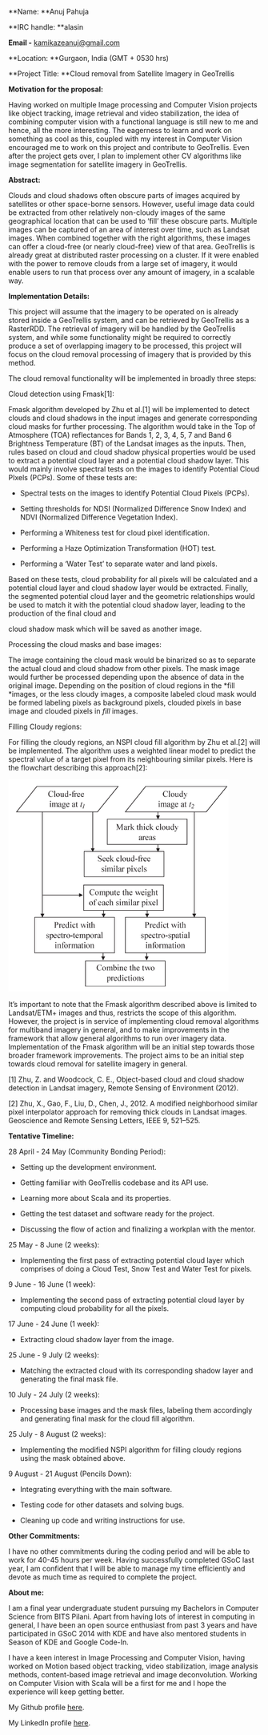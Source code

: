 **Name: **Anuj Pahuja

**IRC handle: **alasin

**Email -** [kamikazeanuj@gmail.com](mailto:kamikazeanuj@gmail.com)

**Location: **Gurgaon, India (GMT + 0530 hrs)

**Project Title: **Cloud removal from Satellite Imagery in GeoTrellis

**Motivation for the proposal:**

Having worked on multiple Image processing and Computer Vision projects like object tracking, image retrieval and video stabilization, the idea of combining computer vision with a functional language is still new to me and hence, all the more interesting. The eagerness to learn and work on something as cool as this, coupled with my interest in Computer Vision encouraged me to work on this project and contribute to GeoTrellis. Even after the project gets over, I plan to implement other CV algorithms like image segmentation for satellite imagery in GeoTrellis.

**Abstract:**

Clouds and cloud shadows often obscure parts of images acquired by satellites or other space-borne sensors. However, useful image data could be extracted from other relatively non-cloudy images of the same geographical location that can be used to ‘fill’ these obscure parts. Multiple images can be captured of an area of interest over time, such as Landsat images. When combined together with the right algorithms, these images can offer a cloud-free (or nearly cloud-free) view of that area. GeoTrellis is already great at distributed raster processing on a cluster. If it were enabled with the power to remove clouds from a large set of imagery, it would enable users to run that process over any amount of imagery, in a scalable way. 

**Implementation Details:**

This project will assume that the imagery to be operated on is already stored inside a GeoTrellis system, and can be retrieved by GeoTrellis as a RasterRDD. The retrieval of imagery will be handled by the GeoTrellis system, and while some functionality might be required to correctly produce a set of overlapping imagery to be processed, this project will focus on the cloud removal processing of imagery that is provided by this method.

The cloud removal functionality will be implemented in broadly three steps:

Cloud detection using Fmask[1]:

Fmask algorithm developed by Zhu et al.[1] will be implemented to detect clouds and cloud shadows in the input images and generate corresponding cloud masks for further processing. The algorithm would take in the Top of Atmosphere (TOA) reflectances for Bands 1, 2, 3, 4, 5, 7  and Band 6 Brightness Temperature (BT) of the Landsat images as the inputs. Then, rules based on cloud and cloud shadow physical properties would be used to extract a potential cloud layer and a potential cloud shadow layer. This would mainly involve spectral tests on the images to identify Potential Cloud PIxels (PCPs). Some of these tests are:

* Spectral tests on the images to identify Potential Cloud Pixels (PCPs).

* Setting thresholds for NDSI (Normalized Difference Snow Index) and NDVI (Normalized Difference Vegetation Index). 

* Performing a Whiteness test for cloud pixel identification.

* Performing a Haze Optimization Transformation (HOT) test.

* Performing a ‘Water Test’ to separate water and land pixels.

Based on these tests, cloud probability for all pixels will be calculated and a potential cloud layer and cloud shadow layer would be extracted. Finally, the segmented potential cloud layer and the geometric relationships would be used to match it with the potential cloud shadow layer, leading to the production of the final cloud and

cloud shadow mask which will be saved as another image.

Processing the cloud masks and base images:

The image containing the cloud mask would be binarized so as to separate the actual cloud and cloud shadow from other pixels. The mask image would further be processed depending upon the absence of data in the original image. Depending on the position of cloud regions in the *fill *images, or the less cloudy images, a composite labeled cloud mask would be formed labeling pixels as background pixels, clouded pixels in base image and clouded pixels in *fill* images.

Filling Cloudy regions:

For filling the cloudy regions, an NSPI cloud fill algorithm by Zhu et al.[2] will be implemented. The algorithm uses a weighted linear model to predict the spectral value of a target pixel from its neighbouring similar pixels. Here is the flowchart describing this approach[2]:

![image alt text](media/image_0.png)

It’s important to note that the Fmask algorithm described above is limited to Landsat/ETM+ images and thus, restricts the scope of this algorithm. However, the project is in service of implementing cloud removal algorithms for multiband imagery in general, and to make improvements in the framework that allow general algorithms to run over imagery data. Implementation of the Fmask algorithm will be an initial step towards those broader framework improvements. The project aims to be an initial step towards cloud removal for satellite imagery in general. 

[1] Zhu, Z. and Woodcock, C. E., Object-based cloud and cloud shadow detection in Landsat imagery, Remote Sensing of Environment (2012).

[2] Zhu, X., Gao, F., Liu, D., Chen, J., 2012. A modified neighborhood similar pixel interpolator approach for removing thick clouds in Landsat images. Geoscience and Remote Sensing Letters, IEEE 9, 521–525. 

**Tentative Timeline:**

28 April - 24 May (Community Bonding Period): 

* Setting up the development environment.

* Getting familiar with GeoTrellis codebase and its API use.

* Learning more about Scala and its properties. 

* Getting the test dataset and software ready for the project.

* Discussing the flow of action and finalizing a workplan with the mentor. 

25 May - 8 June (2 weeks):

* Implementing the first pass of extracting potential cloud layer which comprises of doing a Cloud Test, Snow Test and Water Test for pixels.

9 June - 16 June (1 week):

* Implementing the second pass of extracting potential cloud layer by computing cloud probability for all the pixels.

17 June - 24 June (1 week):

* Extracting cloud shadow layer from the image.

25 June - 9 July (2 weeks):

* Matching the extracted cloud with its corresponding shadow layer and generating the final mask file.

10 July - 24 July (2 weeks):

* Processing base images and the mask files, labeling them accordingly and generating final mask for the cloud fill algorithm.

25 July - 8 August (2 weeks):

* Implementing the modified NSPI algorithm for filling cloudy regions using the mask obtained above.

9 August - 21 August (Pencils Down):

* Integrating everything with the main software.

* Testing code for other datasets and solving bugs.

* Cleaning up code and writing instructions for use.  

 	 	 	

**Other Commitments:**

I have no other commitments during the coding period and will be able to work for 40-45 hours per week. Having successfully completed GSoC last year, I am confident that I will be able to manage my time efficiently and devote as much time as required to complete the project.

**About me:**

I am a final year undergraduate student pursuing my Bachelors in Computer Science from BITS Pilani. Apart from having lots of interest in computing in general, I have been an open source enthusiast from past 3 years and have participated in GSoC 2014 with KDE and have also mentored students in Season of KDE and Google Code-In.

I have a keen interest in Image Processing and Computer Vision, having worked on Motion based object tracking, video stabilization, image analysis methods, content-based image retrieval and image deconvolution. Working on Computer Vision with Scala will be a first for me and I hope the experience will keep getting better.

My Github profile [here](https://github.com/alasin/).

My LinkedIn profile [here](http://in.linkedin.com/in/anujpahuja).

